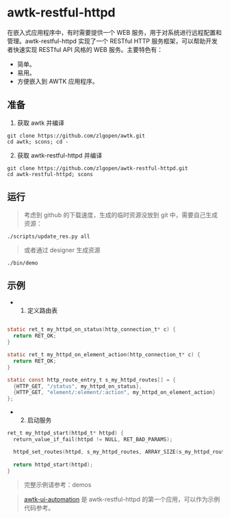 # awtk-restful-httpd

在嵌入式应用程序中，有时需要提供一个 WEB 服务，用于对系统进行远程配置和管理。awtk-restful-httpd 实现了一个 RESTful HTTP 服务框架，可以帮助开发者快速实现 RESTful API 风格的 WEB 服务。主要特色有：

* 简单。
* 易用。
* 方便嵌入到 AWTK 应用程序。

## 准备

1. 获取 awtk 并编译

```
git clone https://github.com/zlgopen/awtk.git
cd awtk; scons; cd -
```

2. 获取 awtk-restful-httpd 并编译
```
git clone https://github.com/zlgopen/awtk-restful-httpd.git
cd awtk-restful-httpd; scons
```

## 运行

> 考虑到 github 的下载速度，生成的临时资源没放到 git 中，需要自己生成资源：

```
./scripts/update_res.py all
```

> 或者通过 designer 生成资源

```
./bin/demo
```

## 示例

* 1. 定义路由表

```c

static ret_t my_httpd_on_status(http_connection_t* c) {
  return RET_OK;
}

static ret_t my_httpd_on_element_action(http_connection_t* c) {
  return RET_OK;
}

static const http_route_entry_t s_my_httpd_routes[] = {
  {HTTP_GET, "/status", my_httpd_on_status},
  {HTTP_GET, "element/:element/:action", my_httpd_on_element_action}
};
```

* 2. 启动服务

```c
ret_t my_httpd_start(httpd_t* httpd) {
  return_value_if_fail(httpd != NULL, RET_BAD_PARAMS);

  httpd_set_routes(httpd, s_my_httpd_routes, ARRAY_SIZE(s_my_httpd_routes));
  
  return httpd_start(httpd);
}
```

> 完整示例请参考：demos

> [awtk-ui-automation](https://github.com/zlgopen/awtk-ui-automation) 是 awtk-restful-httpd 的第一个应用，可以作为示例代码参考。
